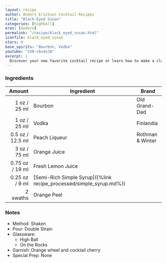 ```yaml
---
layout: recipe
author: Anders Erickson Cocktail Recipes
title: "Black-Eyed Susan"
categories: [highball]
eras: [modern]
permalink: "/recipe/black_eyed_susan.html"
iconfile: black_eyed_susan
stars: 0
base_spirits: "Bourbon, Vodka"
youtube: "1V0-c6u4xJA"
excerpt: |
  Discover your new favorite cocktail recipe or learn how to make a classic drink—like the Old Fashioned, mojito, or White Russian—right at home.
---
```


### Ingredients

|   Amount | Ingredient                                                | Brand            |
| -------: | --------------------------------------------------------- | ---------------- |
|     1 oz / 25 ml | Bourbon                                                   | Old Grand-Dad    |
|     1 oz / 25 ml | Vodka                                                     | Finlandia        |
|   0.5 oz / 12.5 ml | Peach Liqueur                                             | Rothman & Winter |
|     3 oz / 75 ml | Orange Juice                                              |
|  0.75 oz / 19 ml | Fresh Lemon Juice                                         |
|  0.25 oz / 9 ml | [Semi-Rich Simple Syrup]({%link recipe_processed/simple_syrup.md%}) |
| 2 swaths | Orange Peel                                               |

### Notes

- Method: Shaken
- Pour: Double Strain
- Glassware:
  - High Ball
  - On the Rocks
- Garnish: Orange wheel and cocktail cherry
- Special Prep: None
